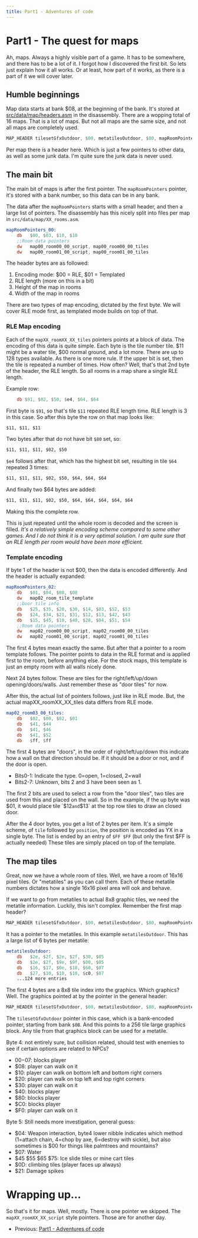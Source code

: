 ```yaml
---
title: Part1 - Adventures of code
---
```


# Part1 - The quest for maps

Ah, maps. Always a highly visible part of a game. It has to be somewhere, and there has to be a lot of it. I forgot how I discovered the first bit.
So lets just explain how it all works. Or at least, how part of it works, as there is a part of it we will cover later.

## Humble beginnings

Map data starts at bank $08, at the beginning of the bank. It's stored at [src/data/map/headers.asm](https://github.com/daid/FFA-Disassembly/blob/master/src/data/map/headers.asm) in the disassembly.
There are a wopping total of 16 maps. That is a lot of maps. But not all maps are the same size, and not all maps are completely used.
```asm
MAP_HEADER tilesetGfxOutdoor, $00, metatilesOutdoor, $80, mapRoomPointers_00, $d7, $3c
```
Per map there is a header here. Which is just a few pointers to other data, as well as some junk data. I'm quite sure the junk data is never used.

## The main bit

The main bit of maps is after the first pointer. The `mapRoomPointers` pointer, it's stored with a bank number, so this data can be in any bank.

The data after the `mapRoomPointers` starts with a small header, and then a large list of pointers. The disassembly has this nicely split into files per map in `src/data/map/XX_rooms.asm`.

```asm
mapRoomPointers_00:
    db   $00, $03, $10, $10
    ;;Room data pointers
    dw   map00_room00_00_script, map00_room00_00_tiles
    dw   map00_room01_00_script, map00_room01_00_tiles
```

The header bytes are as followed:
1. Encoding mode: $00 = RLE, $01 = Templated
2. RLE length (more on this in a bit)
3. Height of the map in rooms
4. Width of the map in rooms

There are two types of map encoding, dictated by the first byte. We will cover RLE mode first, as templated mode builds on top of that.

### RLE Map encoding

Each of the `mapXX_roomXX_XX_tiles` pointers points at a block of data. The encoding of this data is quite simple. Each byte is the tile number tile.
$11 might be a water tile, $00 normal ground, and a lot more. There are up to 128 types available. As there is one more rule. If the upper bit is set,
then the tile is repeated a number of times. How often? Well, that's that 2nd byte of the header, the RLE length. So all rooms in a map share a single RLE length.

Example row:
```asm
    db $91, $02, $50, $e4, $64, $64
```
First byte is `$91`, so that's tile `$11` repeated RLE length time. RLE length is 3 in this case. So after this byte the row on that map looks like:
```asm
$11, $11, $11
```
Two bytes after that do not have bit `$80` set, so:
```asm
$11, $11, $11, $02, $50
```
`$e4` follows after that, which has the highest bit set, resulting in tile `$64` repeated 3 times:
```asm
$11, $11, $11, $02, $50, $64, $64, $64
```
And finally two $64 bytes are added:
```asm
$11, $11, $11, $02, $50, $64, $64, $64, $64, $64
```
Making this the complete row.

This is just repeated until the whole room is decoded and the screen is filled. *It's a relatively simple encoding scheme compared to some other games. And I do not think it is a very optimal solution. I am quite sure that an RLE length per room would have been more efficient.*

### Template encoding

If byte 1 of the header is not $00, then the data is encoded differently. And the header is actually expanded:
```asm
mapRoomPointers_02:
    db   $01, $04, $08, $08
    dw   map02_room_tile_template
    ;;Door tile info
    db   $25, $35, $20, $30, $14, $03, $52, $53
    db   $24, $34, $21, $31, $12, $13, $42, $43
    db   $15, $45, $10, $40, $28, $04, $51, $54
    ;;Room data pointers
    dw   map02_room00_00_script, map02_room00_00_tiles
    dw   map02_room01_00_script, map02_room01_00_tiles
```
The first 4 bytes mean exactly the same. But after that a pointer to a room template follows. The pointer points to data in the RLE format and is applied first to the room, before anything else. For the stock maps, this template is just an empty room with all walls nicely done.

Next 24 bytes follow. These are tiles for the right/left/up/down opening/doors/walls. Just remember these as "door tiles" for now.

After this, the actual list of pointers follows, just like in RLE mode. But, the actual mapXX_roomXX_XX_tiles data differs from RLE mode.
```asm
map02_room03_00_tiles:
    db   $02, $00, $02, $01
    db   $41, $44
    db   $41, $46
    db   $41, $52
    db   $ff, $ff
```
The first 4 bytes are "doors", in the order of right/left/up/down this indicate how a wall on that direction should be. If it should be a door or not, and if the door is open.

* Bits0-1: Indicate the type. 0=open, 1=closed, 2=wall
* Bits2-7: Unknown, bits 2 and 3 have been seen as 1.

The first 2 bits are used to select a row from the "door tiles", two tiles are used from this and placed on the wall. So in the example, if the up byte was $01, it would place tile `$12` and `$13` at the top row tiles to draw an closed door.

After the 4 door bytes, you get a list of 2 bytes per item. It's a simple scheme, of `tile` followed by `position`, the position is encoded as YX in a single byte. The list is ended by an entry of `$FF $FF` (but only the first $FF is actually needed) These tiles are simply placed on top of the template.

## The map tiles

Great, now we have a whole room of tiles. Well, we have a room of 16x16 pixel tiles. Or "metatiles" as you can call them. Each of these metatile numbers dictates how a single 16x16 pixel area will ook and behave.

If we want to go from metatiles to actual 8x8 graphic tiles, we need the metatile information. Luckily, this isn't complex. Remember the first map header? 
```asm
MAP_HEADER tilesetGfxOutdoor, $00, metatilesOutdoor, $80, mapRoomPointers_00, $d7, $3c
```
It has a pointer to the metatiles. In this example `metatilesOutdoor`. This has a large list of 6 bytes per metatile:
```asm
metatilesOutdoor:
    db   $2e, $2f, $2e, $2f, $30, $05
    db   $2e, $2f, $9e, $9f, $00, $05
    db   $16, $17, $0e, $18, $60, $07
    db   $27, $10, $10, $10, $c0, $07
    ...124 more entries
```

The first 4 bytes are a 8x8 tile index into the graphics. Which graphics? Well. The graphics pointed at by the pointer in the general header:
```asm
MAP_HEADER tilesetGfxOutdoor, $00, metatilesOutdoor, $80, mapRoomPointers_00, $d7, $3c
```
The `tilesetGfxOutdoor` pointer in this case, which is a bank-encoded pointer, starting from bank `$0B`. And this points to a 256 tile large graphics block. Any tile from that graphics block can be used for a metatile.

Byte 4: not entirely sure, but collision related, should test with enemies to see if certain options are related to NPCs?
* $00-$07: blocks player
* $08: player can walk on it
* $10: player can walk on bottom left and bottom right corners
* $20: player can walk on top left and top right corners
* $30: player can walk on it
* $40: blocks player
* $80: blocks player
* $C0: blocks player
* $F0: player can walk on it

Byte 5: Still needs more investigation, general guess:
* $04: Weapon interaction, byte4 lower nibble indicates which method (1=attach chain, 4=chop by axe, 6=destroy with sickle), but also sometimes is $00 for things like palmtrees and mountains?
* $07: Water
* $45 $55 $65 $75: Ice slide tiles or mine cart tiles
* $0D: climbing tiles (player faces up always)
* $21: Damage spikes

# Wrapping up...

So that's it for maps. Well, mostly. There is one pointer we skipped. The `mapXX_roomXX_XX_script` style pointers. Those are for another day.

* Previous: [Part1 - Adventures of code](part1)
